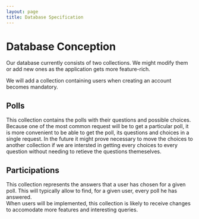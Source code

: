 ```yaml
---
layout: page
title: Database Specification
---
```


# Database Conception

Our database currently consists of two collections. We might modify them or add new ones as the application gets more feature-rich.

We will add a collection containing users when creating an account becomes mandatory.

## Polls

This collection contains the polls with their questions and possible choices. Because one of the most common request will be to get a particular poll, it is more convenient to be able to get the poll, its questions and choices in a single request. In the future it might prove necessary to move the choices to another collection if we are intersted in getting every choices to every question without needing to retieve the questions themeselves.

## Participations

This collection represents the answers that a user has chosen for a given poll. This will typically allow to find, for a given user, every poll he has answered.  
When users will be implemented, this collection is likely to receive changes to accomodate more features and interesting queries.
